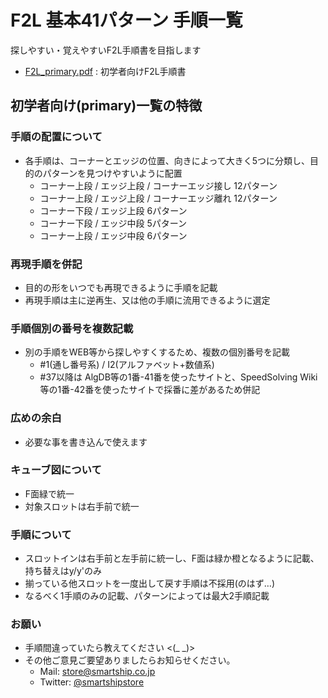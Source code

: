# F2L 基本41パターン 手順一覧

探しやすい・覚えやすいF2L手順書を目指します

- [F2L_primary.pdf](https://github.com/smartshipltd/f2l/raw/master/F2L_primary.pdf) : 初学者向けF2L手順書

## 初学者向け(primary)一覧の特徴

### 手順の配置について

- 各手順は、コーナーとエッジの位置、向きによって大きく5つに分類し、目的のパターンを見つけやすいように配置
	- コーナー上段 / エッジ上段 / コーナーエッジ接し 12パターン
	- コーナー上段 / エッジ上段 / コーナーエッジ離れ 12パターン
	- コーナー下段 / エッジ上段 6パターン
	- コーナー下段 / エッジ中段 5パターン
	- コーナー上段 / エッジ中段 6パターン

### 再現手順を併記

- 目的の形をいつでも再現できるように手順を記載
- 再現手順は主に逆再生、又は他の手順に流用できるように選定

### 手順個別の番号を複数記載

- 別の手順をWEB等から探しやすくするため、複数の個別番号を記載
	- \#1(通し番号系) / I2(アルファベット+数値系)
	- \#37以降は AlgDB等の1番-41番を使ったサイトと、SpeedSolving Wiki等の1番-42番を使ったサイトで採番に差があるため併記

### 広めの余白

- 必要な事を書き込んで使えます

### キューブ図について

- F面緑で統一
- 対象スロットは右手前で統一

### 手順について

- スロットインは右手前と左手前に統一し、F面は緑か橙となるように記載、持ち替えはy/y'のみ
- 揃っている他スロットを一度出して戻す手順は不採用(のはず…)
- なるべく1手順のみの記載、パターンによっては最大2手順記載

### お願い

- 手順間違っていたら教えてください <\(\_ \_\)\>
- その他ご意見ご要望ありましたらお知らせください。
	- Mail: store@smartship.co.jp
	- Twitter: [@smartshipstore](https://twitter.com/smartshipstore)
	
